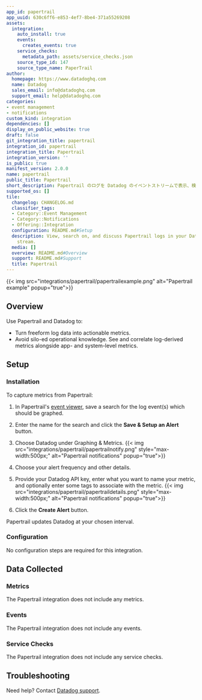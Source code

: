 ```yaml
---
app_id: papertrail
app_uuid: 630c6ff6-e853-4ef7-8be4-371a55269208
assets:
  integration:
    auto_install: true
    events:
      creates_events: true
    service_checks:
      metadata_path: assets/service_checks.json
    source_type_id: 147
    source_type_name: PaperTrail
author:
  homepage: https://www.datadoghq.com
  name: Datadog
  sales_email: info@datadoghq.com
  support_email: help@datadoghq.com
categories:
- event management
- notifications
custom_kind: integration
dependencies: []
display_on_public_website: true
draft: false
git_integration_title: papertrail
integration_id: papertrail
integration_title: Papertrail
integration_version: ''
is_public: true
manifest_version: 2.0.0
name: papertrail
public_title: Papertrail
short_description: Papertrail のログを Datadog のイベントストリームで表示、検索、議論。
supported_os: []
tile:
  changelog: CHANGELOG.md
  classifier_tags:
  - Category::Event Management
  - Category::Notifications
  - Offering::Integration
  configuration: README.md#Setup
  description: View, search on, and discuss Papertrail logs in your Datadog event
    stream.
  media: []
  overview: README.md#Overview
  support: README.md#Support
  title: Papertrail
---
```


<!--  SOURCED FROM https://github.com/DataDog/integrations-internal-core -->
{{< img src="integrations/papertrail/papertrailexample.png" alt="Papertrail example" popup="true">}}

## Overview

Use Papertrail and Datadog to:

- Turn freeform log data into actionable metrics.
- Avoid silo-ed operational knowledge. See and correlate log-derived metrics alongside app- and system-level metrics.

## Setup

### Installation

To capture metrics from Papertrail:

1. In Papertrail's [event viewer][1], save a search for the log event(s) which should be graphed.
2. Enter the name for the search and click the **Save & Setup an Alert** button.
3. Choose Datadog under Graphing & Metrics.
    {{< img src="integrations/papertrail/papertrailnotify.png" style="max-width:500px;" alt="Papertrail notifications" popup="true">}}

4. Choose your alert frequency and other details.
5. Provide your Datadog API key, enter what you want to name your metric, and optionally enter some tags to associate with the metric.
    {{< img src="integrations/papertrail/papertraildetails.png" style="max-width:500px;" alt="Papertrail notifications" popup="true">}}

6. Click the **Create Alert** button.

Papertrail updates Datadog at your chosen interval.

### Configuration

No configuration steps are required for this integration.

## Data Collected

### Metrics

The Papertrail integration does not include any metrics.

### Events

The Papertrail integration does not include any events.

### Service Checks

The Papertrail integration does not include any service checks.

## Troubleshooting

Need help? Contact [Datadog support][2].

[1]: https://papertrailapp.com/events
[2]: https://docs.datadoghq.com/ja/help/